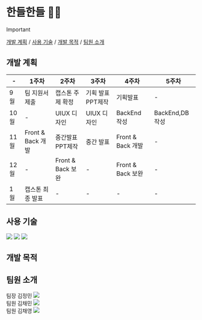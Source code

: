# 한들한들 🌿🍂
>[!important]
>[개발 계획](#개발-계획)  /  [사용 기술](#사용-기술)  /  [개발 목적](#개발-목적)   /   [팀원 소개](#팀원-소개)


## 개발 계획
|  -  |1주차|2주차|3주차|4주차|5주차|
|---|---|---|---|---|---|
|9월|팀 지원서 제출|캡스톤 주제 확정|기획 발표 PPT제작|기획발표|  -  |
|10월|  -  |UIUX 디자인| UIUX 디자인|BackEnd 작성| BackEnd,DB 작성|
|11월| Front & Back 개발|중간발표 PPT제작|중간 발표| Front & Back 개발|  -  |
|12월|  -  | Front & Back 보완|  -  | Front & Back 보완|  -  |
|1월|캡스톤 최종 발표|  -  |  -  |  -  |  -  |

## 사용 기술
  <img src="https://img.shields.io/badge/flutter-02569B?style=for-the-badge&logo=flutter&logoColor=white"> <img src="https://img.shields.io/badge/Firebase-DD2C00?style=for-the-badge&logo=Firebase&logoColor=white"> <img src="https://img.shields.io/badge/Firestore-DD2C00?style=for-the-badge&logo=Firebase&logoColor=white">

## 개발 목적

## 팀원 소개
팀장 김정민       <a href="https://github.com/wjmals"><img src="https://img.shields.io/badge/github-181717?style=flat-square&logo=github&logoColor=white"/></a> <br>
팀원 김채민       <a href="https://github.com/coals615"><img src="https://img.shields.io/badge/github-181717?style=flat-square&logo=github&logoColor=white"/></a> <br>
팀원 김채영       <a href="https://github.com/chaee12345"><img src="https://img.shields.io/badge/github-181717?style=flat-square&logo=github&logoColor=white"/></a>


